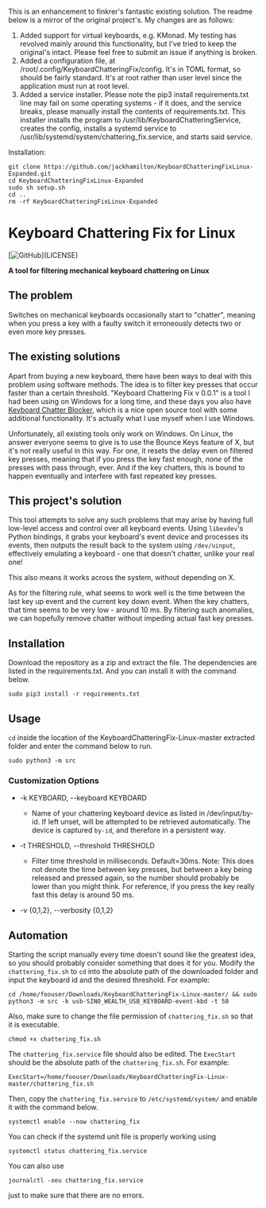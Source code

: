 This is an enhancement to finkrer's fantastic existing solution. The readme below is a mirror of the original project's. My changes are as follows:

1) Added support for virtual keyboards, e.g. KMonad. My testing has revolved mainly around this functionality, but I've tried to keep the original's intact. Please feel free to submit an issue if anything is broken.
2) Added a configuration file, at /root/.config/KeyboardChatteringFix/config. It's in TOML format, so should be fairly standard. It's at root rather than user level since the application must run at root level.
3) Added a service installer. Please note the pip3 install requirements.txt line may fail on some operating systems - if it does, and the service breaks, please manually install the contents of requirements.txt. This installer installs the program to /usr/lib/KeyboardChatteringService, creates the config, installs a systemd service to /usr/lib/systemd/system/chattering_fix.service, and starts said service.

Installation:
```shell
git clone https://github.com/jackhamilton/KeyboardChatteringFixLinux-Expanded.git
cd KeyboardChatteringFixLinux-Expanded
sudo sh setup.sh
cd ..
rm -rf KeyboardChatteringFixLinux-Expanded
```

# __Keyboard Chattering Fix for Linux__

[![GitHub](https://img.shields.io/github/license/w2sv/KeyboardChatteringFix-Linux?)](LICENSE)

__A tool for filtering mechanical keyboard chattering on Linux__

## The problem

Switches on mechanical keyboards occasionally start to "chatter",
meaning when you press a key with a faulty switch it erroneously detects
two or even more key presses.

## The existing solutions

Apart from buying a new keyboard, there have been ways to deal
with this problem using software methods. The idea is to filter key presses
that occur faster than a certain threshold. "Keyboard Chattering Fix v 0.0.1"
is a tool I had been using on Windows for a long time, and these days you also have
[Keyboard Chatter Blocker](https://github.com/mcmonkeyprojects/KeyboardChatterBlocker),
which is a nice open source tool with some additional functionality. It's actually what
I use myself when I use Windows.

Unfortunately, all existing tools only work on Windows.
On Linux, the answer everyone seems to give is to use the Bounce Keys feature of X,
but it's not really useful in this way. For one, it resets the delay even on filtered
key presses, meaning that if you press the key fast enough,
*none* of the presses with pass through, ever. And if the key chatters,
this is bound to happen eventually and interfere with fast repeated key presses.

## This project's solution

This tool attempts to solve any such problems that may arise by having full low-level access
and control over all keyboard events.
Using `libevdev`'s Python bindings, it grabs your keyboard's event device and processes its events,
then outputs the result back to the system using `/dev/uinput`, effectively emulating a keyboard -
one that doesn't chatter, unlike your real one!

This also means it works across the system, without depending on X.

As for the filtering rule, what seems to work well is the time between the last key up event
and the current key down event. When the key chatters, that time seems to be very low - around 10 ms.
By filtering such anomalies, we can hopefully remove chatter without impeding actual fast key presses.

## Installation

Download the repository as a zip and extract the file. The dependencies are listed in the requirements.txt. And you can install it with the command below. 

```shell
sudo pip3 install -r requirements.txt
```

## Usage

`cd` inside the location of the KeyboardChatteringFix-Linux-master extracted folder and enter the command below to run.

```shell
sudo python3 -m src
```

### Customization Options

- -k KEYBOARD, --keyboard KEYBOARD
  - Name of your chattering keyboard device as listed in /dev/input/by-id. If left unset, will be attempted to be retrieved
  automatically. The device is captured `by-id`, and therefore in a persistent way.

- -t THRESHOLD, --threshold THRESHOLD
  - Filter time threshold in milliseconds. Default=30ms. Note: This does not denote the time between key presses, but
    between a key being
    released and pressed again, so the number should probably be lower than you might think. For reference, if you
    press the key really fast this delay is around 50 ms.

- -v {0,1,2}, --verbosity {0,1,2}

## Automation

Starting the script manually every time doesn't sound like the greatest idea, so
you should probably consider something that does it for you. Modify the `chattering_fix.sh` to `cd` into the absolute path of the downloaded folder and input the keyboard id and the desired threshold. For example:
```shell
cd /home/foouser/Downloads/KeyboardChatteringFix-Linux-master/ && sudo python3 -m src -k usb-SINO_WEALTH_USB_KEYBOARD-event-kbd -t 50
```
Also, make sure to change the file permission of `chattering_fix.sh` so that it is executable.
```shell
chmod +x chattering_fix.sh
```
The `chattering_fix.service` file should also be edited. The `ExecStart` should be the absolute path of the `chattering_fix.sh`. For example:
```shell
ExecStart=/home/foouser/Downloads/KeyboardChatteringFix-Linux-master/chattering_fix.sh
```
Then, copy the `chattering_fix.service` to `/etc/systemd/system/` and enable it with the command below.
```shell
systemctl enable --now chattering_fix
```
You can check if the systemd unit file is properly working using 
```shell
systemctl status chattering_fix.service
```
You can also use 
```shell
journalctl -xeu chattering_fix.service
```
just to make sure that there are no errors.

